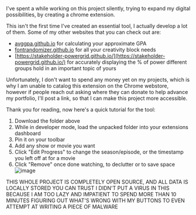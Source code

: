 I've spent a while working on this project silently, trying to expand my digital possibilities, by creating a chrome extension.

This isn't the first time I've created an essential tool, I actually develop a lot of them. Some of my other websites that you can check out are:
- [avggpa.github.io](https://avggpa.github.io/) for calculating your approximate GPA
- [fontrandomizer.github.io](https://fontrandomizer.github.io/) for all your creativity block needs
- [https://stakeholder-powergrid.github.io/](https://stakeholder-powergrid.github.io/) for accurately displaying the % of power different groups hold in an important topic of yours

Unfortunately, I don't want to spend any money yet on my projects, which is why I am unable to catalog this extension on the Chrome webstore, however if people reach out asking where they can donate to help advance my portfolio, I'll post a link, so that I can make this project more accessible.

Thank you for reading, now here's a quick tutorial for the tool:
1. Download the folder above
2. While in developer mode, load the unpacked folder into your extensions dashboard
3. Pin it on your toolbar
4. Add any show or movie you want
5. Click "Edit Progress" to change the season/episode, or the timestamp you left off at for a movie
6. Click "Remove" once done watching, to declutter or to save space
![image](https://github.com/user-attachments/assets/24d3eb61-2931-4e31-bf3d-c84ecc9a511d)


THIS WHOLE PROJECT IS COMPLETELY OPEN SOURCE, AND ALL DATA IS LOCALLY STORED
YOU CAN TRUST I DIDN'T PUT A VIRUS IN THIS BECAUSE I AM TOO LAZY AND IMPATIENT TO SPEND MORE THAN 10 MINUTES FIGURING OUT WHAT'S WRONG WITH MY BUTTONS TO EVEN ATTEMPT AT WRITING A PIECE OF MALWARE
